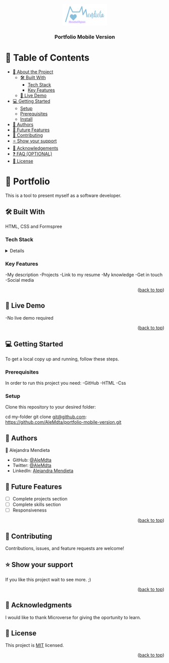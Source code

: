 <a name="readme-top"></a>

<div align="center">
  <img src="Personal_Logo_WhiteS.png" alt="logo" width="140"  height="auto" />
  <br/>

  <h3><b>Portfolio Mobile Version</b></h3>

</div>


# 📗 Table of Contents

- [📖 About the Project](#about-project)
  - [🛠 Built With](#built-with)
    - [Tech Stack](#tech-stack)
    - [Key Features](#key-features)
  - [🚀 Live Demo](#live-demo)
- [💻 Getting Started](#getting-started)
  - [Setup](#setup)
  - [Prerequisites](#prerequisites)
  - [Install](#install)
- [👥 Authors](#authors)
- [🔭 Future Features](#future-features)
- [🤝 Contributing](#contributing)
- [⭐️ Show your support](#support)
- [🙏 Acknowledgements](#acknowledgements)
- [❓ FAQ (OPTIONAL)](#faq)
- [📝 License](#license)



# 📖 Portfolio <a name="about-project"></a>

This is a tool to present myself as a software developer.


## 🛠 Built With <a name="built-with"></a>

HTML, CSS and Formspree

### Tech Stack <a name="tech-stack"></a>

<details>
  <ul>
    <li><a href="https://developer.mozilla.org/en-US/docs/Web/HTML">HTML</a></li>
    <li><a href = "https://developer.mozilla.org/en-US/docs/Web/CSS">CSS3</a></li>
    <li><a href = "https://developer.mozilla.org/en-US/docs/Learn/CSS/CSS_layout/Flexbox">Flexbox</a></li>
    <li><a href = "https://www.w3schools.com/cssref/pr_grid.php">Grid</a></li>
    <li><a href = "https://developer.mozilla.org/en-US/docs/Learn/Forms/Your_first_form">Forms</a></li>
    <li><a href = "https://formspree.io/html/">Formspree</a></li>
  </ul>

</details>

### Key Features <a name="key-features"></a>

-My description
-Projects
-Link to my resume
-My knowledge
-Get in touch
-Social media

<p align="right">(<a href="#readme-top">back to top</a>)</p>


## 🚀 Live Demo <a name="live-demo"></a>

-No live demo required

<p align="right">(<a href="#readme-top">back to top</a>)</p>


## 💻 Getting Started <a name="getting-started"></a>


To get a local copy up and running, follow these steps.

### Prerequisites

In order to run this project you need:
-GitHub
-HTML
-Css

### Setup

Clone this repository to your desired folder:


  cd my-folder
  git clone git@github.com: https://github.com/AleMdta/portfolio-mobile-version.git



## 👥 Authors <a name="authors"></a>



👤 Alejandra Mendieta

- GitHub: [@AleMdta](https://github.com/AleMdta)
- Twitter: [@AleMdta](https://twitter.com/AleMdta)
- LinkedIn: [Alejandra Mendieta](https://www.linkedin.com/in/alejandra-mendieta-75480626a)


## 🔭 Future Features <a name="future-features"></a>


- [ ] Complete projects section
- [ ] Complete skills section
- [ ] Responsiveness

<p align="right">(<a href="#readme-top">back to top</a>)</p>


## 🤝 Contributing <a name="contributing"></a>

Contributions, issues, and feature requests are welcome!


## ⭐️ Show your support <a name="support"></a>

>
If you like this project wait to see more. ;)

<p align="right">(<a href="ale.mendieta.ingbiomedica@gmail.com">back to top</a>)</p>


## 🙏 Acknowledgments <a name="acknowledgements"></a>

I would like to thank Microverse for giving the oportunity to learn.



## 📝 License <a name="license"></a>

This project is [MIT](./MIT.md) licensed.

<p align="right">(<a href="#readme-top">back to top</a>)</p>